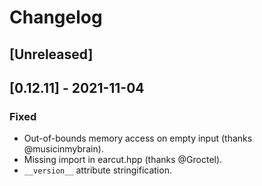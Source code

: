 # Changelog

## [Unreleased]

## [0.12.11] - 2021-11-04

### Fixed

- Out-of-bounds memory access on empty input (thanks @musicinmybrain).
- Missing import in earcut.hpp (thanks @Groctel).
- `__version__` attribute stringification.

